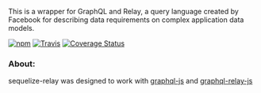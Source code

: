 This is a wrapper for GraphQL and Relay, a query language created by
Facebook for describing data requirements on complex application data models.

[![npm](https://img.shields.io/npm/v/npm.svg)](https://www.npmjs.com/package/sequelize-relay)
[![Travis](https://img.shields.io/travis/rust-lang/rust.svg)](https://travis-ci.org/MattMcFarland/sequelize-relay)
[![Coverage Status](https://coveralls.io/repos/MattMcFarland/sequelize-relay/badge.svg?branch=master&service=github)](https://coveralls.io/github/MattMcFarland/sequelize-relay?branch=master)
### About:

sequelize-relay was designed to work with [graphql-js](https://github.com/graphql/graphql-js) and
[graphql-relay-js](https://github.com/graphql/graphql-relay-js)
